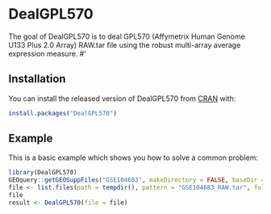 
# DealGPL570

<!-- badges: start -->
<!-- badges: end -->

The goal of DealGPL570 is to deal GPL570 (Affymetrix Human Genome U133 Plus 2.0 Array) RAW.tar file using the robust multi-array average expression measure.
#'

## Installation

You can install the released version of DealGPL570 from [CRAN](https://CRAN.R-project.org) with:

``` r
install.packages("DealGPL570")
```

## Example

This is a basic example which shows you how to solve a common problem:

``` r
library(DealGPL570)
GEOquery::getGEOSuppFiles("GSE104683", makeDirectory = FALSE, baseDir = tempdir())
file <- list.files(path = tempdir(), pattern = "GSE104683_RAW.tar", full.names = TRUE)
file
result <- DealGPL570(file = file)
```

